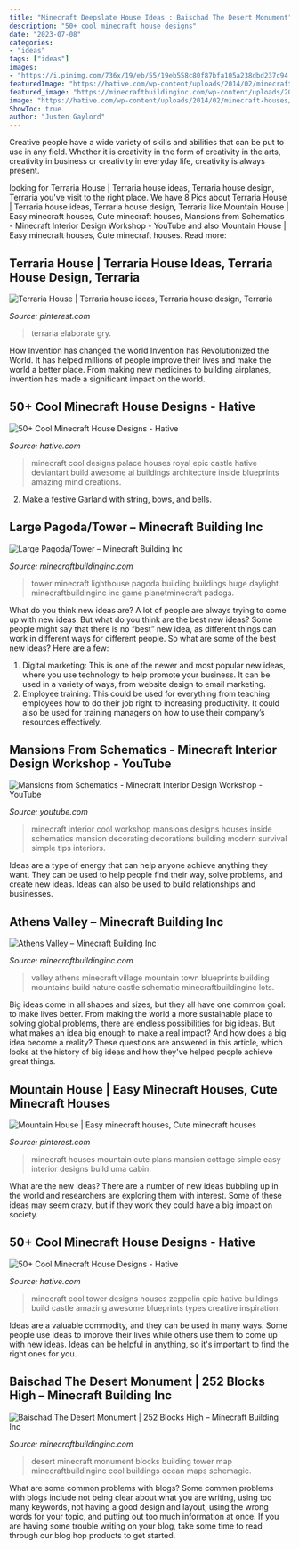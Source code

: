 ```yaml
---
title: "Minecraft Deepslate House Ideas : Baischad The Desert Monument"
description: "50+ cool minecraft house designs"
date: "2023-07-08"
categories:
- "ideas"
tags: ["ideas"]
images:
- "https://i.pinimg.com/736x/19/eb/55/19eb558c80f87bfa105a238dbd237c94.jpg"
featuredImage: "https://hative.com/wp-content/uploads/2014/02/minecraft-houses/royal-palace-design-47.jpg"
featured_image: "https://minecraftbuildinginc.com/wp-content/uploads/2013/02/Lighthouse8_204109.jpg"
image: "https://hative.com/wp-content/uploads/2014/02/minecraft-houses/zeppelin-tower-design-48.jpg"
ShowToc: true
author: "Justen Gaylord"
---
```



Creative people have a wide variety of skills and abilities that can be put to use in any field. Whether it is creativity in the form of creativity in the arts, creativity in business or creativity in everyday life, creativity is always present.

	

		
looking for Terraria House | Terraria house ideas, Terraria house design, Terraria you've visit to the right place. We have 8 Pics about Terraria House | Terraria house ideas, Terraria house design, Terraria like Mountain House | Easy minecraft houses, Cute minecraft houses, Mansions from Schematics - Minecraft Interior Design Workshop - YouTube and also Mountain House | Easy minecraft houses, Cute minecraft houses. Read more:
		
    
## Terraria House | Terraria House Ideas, Terraria House Design, Terraria

<img loading=lazy src="https://i.pinimg.com/736x/35/fa/f2/35faf2147c953022053801e7433462be.jpg" onerror="this.onerror=null;this.src='https://tse3.mm.bing.net/th?id=OIP.c-1Vs5Fpfad1uMH3MQywTwHaLR&amp;pid=15.1';" alt="Terraria House | Terraria house ideas, Terraria house design, Terraria">

_Source: pinterest.com_

>terraria elaborate gry. 

	

How Invention has changed the world
Invention has Revolutionized the World. It has helped millions of people improve their lives and make the world a better place. From making new medicines to building airplanes, invention has made a significant impact on the world.

    
## 50+ Cool Minecraft House Designs - Hative

<img loading=lazy src="https://hative.com/wp-content/uploads/2014/02/minecraft-houses/royal-palace-design-47.jpg" onerror="this.onerror=null;this.src='https://tse3.mm.bing.net/th?id=OIP.8xDPCRQxM0OeFiXSbRwCpgHaFm&amp;pid=15.1';" alt="50+ Cool Minecraft House Designs - Hative">

_Source: hative.com_

>minecraft cool designs palace houses royal epic castle hative deviantart build awesome al buildings architecture inside blueprints amazing mind creations. 

	

2. Make a festive Garland with string, bows, and bells.

    
## Large Pagoda/Tower – Minecraft Building Inc

<img loading=lazy src="https://minecraftbuildinginc.com/wp-content/uploads/2013/02/Lighthouse8_204109.jpg" onerror="this.onerror=null;this.src='https://tse4.mm.bing.net/th?id=OIP.rG2liRlx5-AkAuw_LnKLfAHaFk&amp;pid=15.1';" alt="Large Pagoda/Tower – Minecraft Building Inc">

_Source: minecraftbuildinginc.com_

>tower minecraft lighthouse pagoda building buildings huge daylight minecraftbuildinginc inc game planetminecraft padoga. 

	

What do you think new ideas are?
A lot of people are always trying to come up with new ideas. But what do you think are the best new ideas? Some people might say that there is no “best” new idea, as different things can work in different ways for different people. So what are some of the best new ideas? Here are a few: 
1) Digital marketing: This is one of the newer and most popular new ideas, where you use technology to help promote your business. It can be used in a variety of ways, from website design to email marketing. 
2) Employee training: This could be used for everything from teaching employees how to do their job right to increasing productivity. It could also be used for training managers on how to use their company’s resources effectively.

    
## Mansions From Schematics - Minecraft Interior Design Workshop - YouTube

<img loading=lazy src="http://i.ytimg.com/vi/1DsnQXB8UAU/maxresdefault.jpg" onerror="this.onerror=null;this.src='https://tse1.mm.bing.net/th?id=OIP.eGhxRQYHNrLRqpuaqDFDMQHaEK&amp;pid=15.1';" alt="Mansions from Schematics - Minecraft Interior Design Workshop - YouTube">

_Source: youtube.com_

>minecraft interior cool workshop mansions designs houses inside schematics mansion decorating decorations building modern survival simple tips interiors. 

	

Ideas are a type of energy that can help anyone achieve anything they want. They can be used to help people find their way, solve problems, and create new ideas. Ideas can also be used to build relationships and businesses.

    
## Athens Valley – Minecraft Building Inc

<img loading=lazy src="https://minecraftbuildinginc.com/wp-content/uploads/2015/02/Athens-Valley-village-mountain-town-minecraft-building-ideas-blueprints-5.jpg" onerror="this.onerror=null;this.src='https://tse3.mm.bing.net/th?id=OIP.oywT1GeggJhWiM9E2KS-uQHaD0&amp;pid=15.1';" alt="Athens Valley – Minecraft Building Inc">

_Source: minecraftbuildinginc.com_

>valley athens minecraft village mountain town blueprints building mountains build nature castle schematic minecraftbuildinginc lots. 

	

Big ideas come in all shapes and sizes, but they all have one common goal: to make lives better. From making the world a more sustainable place to solving global problems, there are endless possibilities for big ideas. But what makes an idea big enough to make a real impact? And how does a big idea become a reality? These questions are answered in this article, which looks at the history of big ideas and how they've helped people achieve great things.

    
## Mountain House | Easy Minecraft Houses, Cute Minecraft Houses

<img loading=lazy src="https://i.pinimg.com/736x/19/eb/55/19eb558c80f87bfa105a238dbd237c94.jpg" onerror="this.onerror=null;this.src='https://tse3.mm.bing.net/th?id=OIP.XNst0G9ibmX_VigrqbSh5wHaMb&amp;pid=15.1';" alt="Mountain House | Easy minecraft houses, Cute minecraft houses">

_Source: pinterest.com_

>minecraft houses mountain cute plans mansion cottage simple easy interior designs build uma cabin. 

	

What are the new ideas?
There are a number of new ideas bubbling up in the world and researchers are exploring them with interest. Some of these ideas may seem crazy, but if they work they could have a big impact on society.

    
## 50+ Cool Minecraft House Designs - Hative

<img loading=lazy src="https://hative.com/wp-content/uploads/2014/02/minecraft-houses/zeppelin-tower-design-48.jpg" onerror="this.onerror=null;this.src='https://tse1.mm.bing.net/th?id=OIP.WensVJ1K1u7AAGeXWWGnmgHaFm&amp;pid=15.1';" alt="50+ Cool Minecraft House Designs - Hative">

_Source: hative.com_

>minecraft cool tower designs houses zeppelin epic hative buildings build castle amazing awesome blueprints types creative inspiration. 

	

Ideas are a valuable commodity, and they can be used in many ways. Some people use ideas to improve their lives while others use them to come up with new ideas. Ideas can be helpful in anything, so it's important to find the right ones for you.

    
## Baischad The Desert Monument | 252 Blocks High – Minecraft Building Inc

<img loading=lazy src="http://minecraftbuildinginc.com/wp-content/uploads/2014/01/Baischad-The-Desert-Monument-252-Blocks-High-minecraft-building-ideas.jpg" onerror="this.onerror=null;this.src='https://tse3.mm.bing.net/th?id=OIP.Txcl1SER-UggMViI5OmvxQHaEK&amp;pid=15.1';" alt="Baischad The Desert Monument | 252 Blocks High – Minecraft Building Inc">

_Source: minecraftbuildinginc.com_

>desert minecraft monument blocks building tower map minecraftbuildinginc cool buildings ocean maps schemagic. 

	

What are some common problems with blogs?
Some common problems with blogs include not being clear about what you are writing, using too many keywords, not having a good design and layout, using the wrong words for your topic, and putting out too much information at once. If you are having some trouble writing on your blog, take some time to read through our blog hop products to get started.

